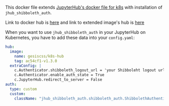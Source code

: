This docker file extends [JupyterHub's docker file for k8s](https://github.com/jupyterhub/zero-to-jupyterhub-k8s/tree/master/images/hub) with installation of `jhub_shibboleth_auth`.

Link to docker hub is [here](https://hub.docker.com/r/gesiscss/k8s-hub/) and link to extended image's hub is [here](https://hub.docker.com/r/jupyterhub/k8s-hub/tags/)

When you want to use `jhub_shibboleth_auth` in your JupyterHub on Kubernetes, you have to add these data into your `config.yaml`:

```yaml
hub:
  image:
    name: gesiscss/k8s-hub
    tag: ac54cf1-v1.3.0
  extraConfig: |
    c.Authenticator.shibboleth_logout_url = 'your Shibboleht logout url'
    c.Authenticator.enable_auth_state = True
    c.JupyterHub.redirect_to_server = False
auth:
  type: custom
  custom:
    className: "jhub_shibboleth_auth.shibboleth_auth.ShibbolethAuthenticator"
```
